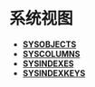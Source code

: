 # 系统视图

- **[SYSOBJECTS](shark-SYSOBJECTS.md)**
- **[SYSCOLUMNS](shark-SYSCOLUMNS.md)**
- **[SYSINDEXES](shark-SYSINDEXES.md)**
- **[SYSINDEXKEYS](shark-SYSINDEXKEYS.md)**
